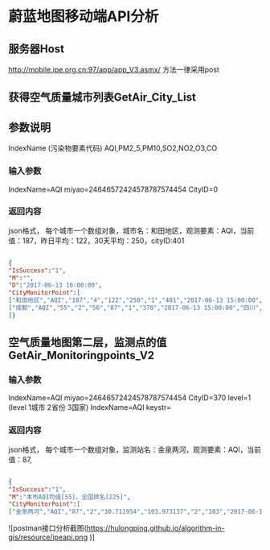 # 蔚蓝地图移动端API分析
## 服务器Host
http://mobile.ipe.org.cn:97/app/app_V3.asmx/
方法一律采用post

## 获得空气质量城市列表GetAir_City_List

## 参数说明
IndexName  (污染物要素代码)
AQI,PM2_5,PM10,SO2,NO2,O3,CO
 


### 输入参数
IndexName=AQI
miyao=24646572424578787574454
CityID=0
### 返回内容
json格式， 每个城市一个数组对象，城市名：和田地区，观测要素：AQI，当前值：187，昨日平均：122，30天平均：250，cityID:401
```json

{
"IsSuccess":"1",
"M":"",
"D":"2017-06-13 16:00:00",
"CityMonitorPoint":[
["和田地区","AQI","187","4","122","250","1","401","2017-06-13 15:00:00","新疆","385"],
["成都","AQI","55","2","56","87","1","370","2017-06-13 15:00:00","四川","225"]
]}

```


## 空气质量地图第二层，监测点的值 GetAir_Monitoringpoints_V2
### 输入参数
IndexName=AQI
miyao=24646572424578787574454
CityID=370
level=1  (level 1城市 2省份 3国家)
IndexName=AQI
keystr=
### 返回内容
json格式， 每个城市一个数组对象，监测站名：金泉两河，观测要素：AQI，当前值：87,
```json

{
"IsSuccess":"1",
"M":"本市AQI均值[55]，全国排名[225]",
"CityMonitorPoint":[
["金泉两河","AQI","87","2","30.711954","103.973137","2","103","2017-06-13 15:00:00","成都"],["邛崃水业公司","AQI","84","2","30.414520","103.441180","2","4069","2017-06-13 15:00:00","成都"],["崇州紫园","AQI","81","2","30.629381","103.656613","2","5232","2017-06-13 15:00:00","成都"],["郫县党校","AQI","80","2","30.803105","103.877196","2","4062","2017-06-13 15:00:00","成都"],["温江临江路","AQI","79","2","30.704075","103.843602","2","5225","2017-06-13 15:00:00","成都"],["红星电站","AQI","74","2","30.817083","103.871536","2","4423","2017-06-13 15:00:00","成都"],["人民公园","AQI","73","2","30.657141","104.057246","2","110","2017-06-13 15:00:00","成都"],["温江气象站","AQI","72","2","30.746846","103.861761","2","5226","2017-06-13 15:00:00","成都"],["双流防震减灾局","AQI","64","2","30.591157","103.902297","2","5227","2017-06-13 15:00:00","成都"],["草堂寺","AQI","62","2","30.660259","104.028520","2","107","2017-06-13 14:00:00","成都"],["梁家巷","AQI","59","2","30.681839","104.084084","2","109","2017-06-13 15:00:00","成都"],["建行家属楼","AQI","59","2","30.586667","103.620000","2","4428","2017-06-13 15:00:00","成都"],["新津中学外国语实验学校","AQI","56","2","30.412166","103.826920","2","4065","2017-06-13 15:00:00","成都"],["双流区环保局","AQI","54","2","30.573130","103.920699","2","5229","2017-06-13 15:00:00","成都"],["沙河铺","AQI","53","2","30.636111","104.117778","2","108","2017-06-13 15:00:00","成都"],["蒲江县委党校","AQI","52","2","30.198026","103.502834","2","4425","2017-06-13 15:00:00","成都"],["武候科技园","AQI","50","1","30.625777","103.983736","2","5215","2017-06-13 15:00:00","成都"],["灵岩寺","AQI","49","1","31.026391","103.614140","2","106","2017-06-13 15:00:00","成都"],["简阳印鳌路","AQI","43","1","30.414167","104.539444","2","5233","2017-06-13 15:00:00","成都"],["都江堰市环保大楼","AQI","40","1","30.988287","103.659620","2","5230","2017-06-13 15:00:00","成都"],["玉林","AQI","40","1","30.625911","104.057736","2","5217","2017-06-13 15:00:00","成都"],["三瓦窑","AQI","38","1","30.605292","104.082296","2","104","2017-06-13 15:00:00","成都"],["青白江图书馆","AQI","36","1","30.876781","104.251563","2","5221","2017-06-13 15:00:00","成都"],["彭州延秀小学","AQI","35","1","30.994803","103.948784","2","5231","2017-06-13 15:00:00","成都"],["新都地税局","AQI","34","1","30.820307","104.159862","2","5223","2017-06-13 15:00:00","成都"],["丽都花园","AQI","30","1","30.630603","104.034903","2","5216","2017-06-13 15:00:00","成都"],["龙泉驿区环境监测站","AQI","30","1","30.576606","104.262334","2","4063","2017-06-13 15:00:00","成都"],["十里店","AQI","30","1","30.677500","104.140833","2","105","2017-06-13 15:00:00","成都"],["金中外实校","AQI","29","1","30.867172","104.413928","2","4426","2017-06-13 15:00:00","成都"],["青白江技师学院","AQI","28","1","30.823773","104.262001","2","5222","2017-06-13 15:00:00","成都"],["锦城湖","AQI","28","1","30.570872","104.042764","2","5219","2017-06-13 15:00:00","成都"],["熊猫基地","AQI","26","1","30.737297","104.144690","2","5218","2017-06-13 15:00:00","成都"],["华阳镇","AQI","25","1","30.509749","104.056897","2","5228","2017-06-13 15:00:00","成都"]]}

```


![postman接口分析截图(https://hulongping.github.io/algorithm-in-gis/resource/ipeapi.png )]